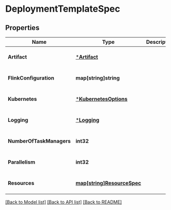 # DeploymentTemplateSpec

## Properties
Name | Type | Description | Notes
------------ | ------------- | ------------- | -------------
**Artifact** | [***Artifact**](Artifact.md) |  | [optional] [default to null]
**FlinkConfiguration** | **map[string]string** |  | [optional] [default to null]
**Kubernetes** | [***KubernetesOptions**](KubernetesOptions.md) |  | [optional] [default to null]
**Logging** | [***Logging**](Logging.md) |  | [optional] [default to null]
**NumberOfTaskManagers** | **int32** |  | [optional] [default to null]
**Parallelism** | **int32** |  | [optional] [default to null]
**Resources** | [**map[string]ResourceSpec**](ResourceSpec.md) |  | [optional] [default to null]

[[Back to Model list]](../README.md#documentation-for-models) [[Back to API list]](../README.md#documentation-for-api-endpoints) [[Back to README]](../README.md)


